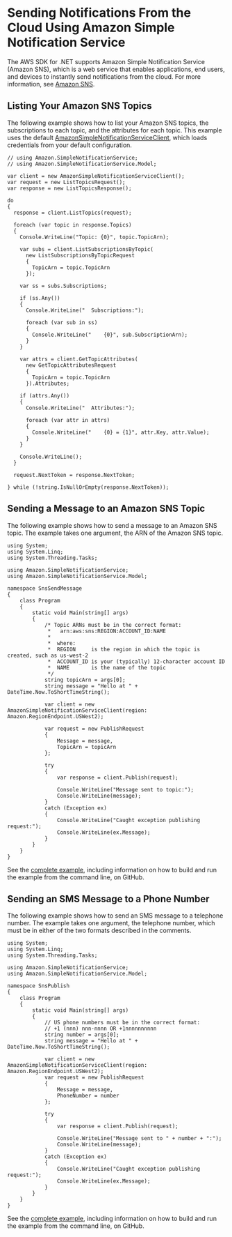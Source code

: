 # Sending Notifications From the Cloud Using Amazon Simple Notification Service<a name="sns-apis-intro"></a>

The AWS SDK for \.NET supports Amazon Simple Notification Service \(Amazon SNS\), which is a web service that enables applications, end users, and devices to instantly send notifications from the cloud\. For more information, see [Amazon SNS](https://aws.amazon.com/sns/)\.

## Listing Your Amazon SNS Topics<a name="sns-list-example"></a>

The following example shows how to list your Amazon SNS topics, the subscriptions to each topic, and the attributes for each topic\. This example uses the default [AmazonSimpleNotificationServiceClient](https://docs.aws.amazon.com/sdkfornet/v3/apidocs/items/SNS/MSNSctor.html), which loads credentials from your default configuration\.

```
// using Amazon.SimpleNotificationService;
// using Amazon.SimpleNotificationService.Model;

var client = new AmazonSimpleNotificationServiceClient();
var request = new ListTopicsRequest();
var response = new ListTopicsResponse();

do
{
  response = client.ListTopics(request);

  foreach (var topic in response.Topics)
  {
    Console.WriteLine("Topic: {0}", topic.TopicArn);

    var subs = client.ListSubscriptionsByTopic(
      new ListSubscriptionsByTopicRequest
      {
        TopicArn = topic.TopicArn
      });

    var ss = subs.Subscriptions;

    if (ss.Any())
    {
      Console.WriteLine("  Subscriptions:");

      foreach (var sub in ss)
      {
        Console.WriteLine("    {0}", sub.SubscriptionArn);
      }
    }

    var attrs = client.GetTopicAttributes(
      new GetTopicAttributesRequest
      {
        TopicArn = topic.TopicArn
      }).Attributes;

    if (attrs.Any())
    {
      Console.WriteLine("  Attributes:");

      foreach (var attr in attrs)
      {
        Console.WriteLine("    {0} = {1}", attr.Key, attr.Value);
      }
    }

    Console.WriteLine();
  }

  request.NextToken = response.NextToken;

} while (!string.IsNullOrEmpty(response.NextToken));
```

## Sending a Message to an Amazon SNS Topic<a name="sns-send-message-example"></a>

The following example shows how to send a message to an Amazon SNS topic\. The example takes one argument, the ARN of the Amazon SNS topic\.

```
using System;
using System.Linq;
using System.Threading.Tasks;

using Amazon.SimpleNotificationService;
using Amazon.SimpleNotificationService.Model;

namespace SnsSendMessage
{
    class Program
    {
        static void Main(string[] args)
        {
            /* Topic ARNs must be in the correct format:
             *   arn:aws:sns:REGION:ACCOUNT_ID:NAME
             *
             *  where:
             *  REGION     is the region in which the topic is created, such as us-west-2
             *  ACCOUNT_ID is your (typically) 12-character account ID
             *  NAME       is the name of the topic
             */
            string topicArn = args[0];
            string message = "Hello at " + DateTime.Now.ToShortTimeString();

            var client = new AmazonSimpleNotificationServiceClient(region: Amazon.RegionEndpoint.USWest2);

            var request = new PublishRequest
            {
                Message = message,
                TopicArn = topicArn
            };

            try
            {
                var response = client.Publish(request);

                Console.WriteLine("Message sent to topic:");
                Console.WriteLine(message);
            }
            catch (Exception ex)
            {
                Console.WriteLine("Caught exception publishing request:");
                Console.WriteLine(ex.Message);
            }
        }
    }
}
```

See the [complete example](https://github.com/awsdocs/aws-doc-sdk-examples/tree/master/dotnet/example_code_legacy/SNS/SnsSendMessage.cs), including information on how to build and run the example from the command line, on GitHub\.

## Sending an SMS Message to a Phone Number<a name="sns-send-sms-example"></a>

The following example shows how to send an SMS message to a telephone number\. The example takes one argument, the telephone number, which must be in either of the two formats described in the comments\.

```
using System;
using System.Linq;
using System.Threading.Tasks;

using Amazon.SimpleNotificationService;
using Amazon.SimpleNotificationService.Model;

namespace SnsPublish
{
    class Program
    {
        static void Main(string[] args)
        {
            // US phone numbers must be in the correct format:
            // +1 (nnn) nnn-nnnn OR +1nnnnnnnnnn
            string number = args[0];
            string message = "Hello at " + DateTime.Now.ToShortTimeString();

            var client = new AmazonSimpleNotificationServiceClient(region: Amazon.RegionEndpoint.USWest2);
            var request = new PublishRequest
            {
                Message = message,
                PhoneNumber = number
            };

            try
            {
                var response = client.Publish(request);

                Console.WriteLine("Message sent to " + number + ":");
                Console.WriteLine(message);
            }
            catch (Exception ex)
            {
                Console.WriteLine("Caught exception publishing request:");
                Console.WriteLine(ex.Message);
            }
        }
    }
}
```

See the [complete example](https://github.com/awsdocs/aws-doc-sdk-examples/tree/master/dotnet/example_code_legacy/SNS/SnsPublish.cs), including information on how to build and run the example from the command line, on GitHub\.